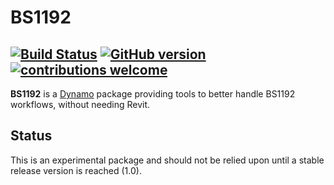 # BS1192 
[![Build Status](https://travis-ci.org/radumg/BS1192.svg?branch=master)](https://travis-ci.org/radumg/BS1192) [![GitHub version](https://badge.fury.io/gh/radumg%2FBS1192.svg)](https://badge.fury.io/gh/radumg%2FBS1192) [![contributions welcome](https://img.shields.io/badge/contributions-welcome-brightgreen.svg?style=flat)](https://github.com/radumg/BS1192/blob/master/docs/CONTRIBUTING.md)
---
**BS1192** is a [Dynamo](http://www.dynamobim.org) package providing tools to better handle BS1192 workflows, without needing Revit.

## Status

This is an experimental package and should not be relied upon until a stable release version is reached (1.0).
